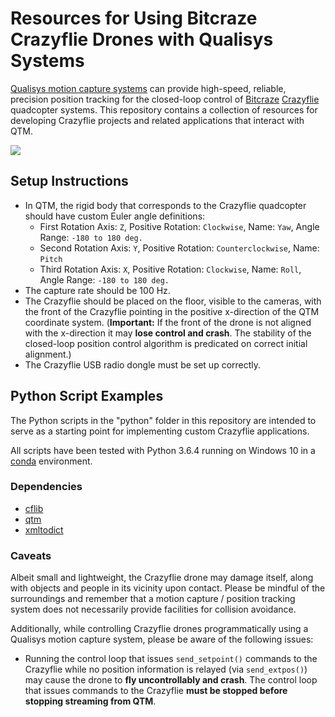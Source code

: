 # Resources for Using Bitcraze Crazyflie Drones with Qualisys Systems

[Qualisys motion capture systems](http://www.qualisys.com/) can provide high-speed, reliable, precision position tracking for the closed-loop control of [Bitcraze](https://www.bitcraze.io/) [Crazyflie](https://www.bitcraze.io/crazyflie-2/) quadcopter systems. This repository contains a collection of resources for developing Crazyflie projects and related applications that interact with QTM.

![](https://s3-eu-west-1.amazonaws.com/content.qualisys.com/2016/12/drone-Ericsson.jpg)

## Setup Instructions

- In QTM, the rigid body that corresponds to the Crazyflie quadcopter should have custom Euler angle definitions:
  - First Rotation Axis: `Z`, Positive Rotation: `Clockwise`, Name: `Yaw`, Angle Range: `-180 to 180 deg.`
  - Second Rotation Axis: `Y`, Positive Rotation: `Counterclockwise`, Name: `Pitch`
  - Third Rotation Axis: `X`, Positive Rotation: `Clockwise`, Name: `Roll`, Angle Range: `-180 to 180 deg.`
- The capture rate should be 100 Hz.
- The Crazyflie should be placed on the floor, visible to the cameras, with the front of the Crazyflie pointing in the positive x-direction of the QTM coordinate system. (**Important:** If the front of the drone is not aligned with the x-direction it may **lose control and crash**. The stability of the closed-loop position control algorithm is predicated on correct initial alignment.)
- The Crazyflie USB radio dongle must be set up correctly.

## Python Script Examples

The Python scripts in the "python" folder in this repository are intended to serve as a starting point for implementing custom Crazyflie applications.

All scripts have been tested with Python 3.6.4 running on Windows 10 in a [conda](https://conda.io/) environment.

### Dependencies

- [cflib](https://pypi.python.org/pypi/cflib)
- [qtm](https://pypi.python.org/pypi/qtm/)
- [xmltodict](https://pypi.python.org/pypi/xmltodict)

### Caveats

Albeit small and lightweight, the Crazyflie drone may damage itself, along with objects and people in its vicinity upon contact. Please be mindful of the surroundings and remember that a motion capture / position tracking system does not necessarily provide facilities for collision avoidance.

Additionally, while controlling Crazyflie drones programmatically using a Qualisys motion capture system, please be aware of the following issues:

- Running the control loop that issues `send_setpoint()` commands to the Crazyflie while no position information is relayed (via `send_extpos()`) may cause the drone to **fly uncontrollably and crash**. The control loop that issues commands to the Crazyflie **must be stopped before stopping streaming from QTM**. 

